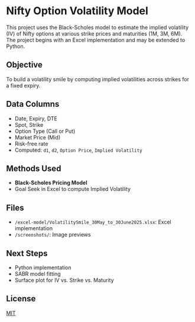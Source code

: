 # Nifty Option Volatility Model

This project uses the Black-Scholes model to estimate the implied volatility (IV) of Nifty options at various strike prices and maturities (1M, 3M, 6M). The project begins with an Excel implementation and may be extended to Python.

## Objective

To build a volatility smile by computing implied volatilities across strikes for a fixed expiry.

## Data Columns

- Date, Expiry, DTE
- Spot, Strike
- Option Type (Call or Put)
- Market Price (Mid)
- Risk-free rate
- Computed: `d1`, `d2`, `Option Price`, `Implied Volatility`

## Methods Used

- **Black-Scholes Pricing Model**
- Goal Seek in Excel to compute Implied Volatility


## Files

- `/excel-model/VolatilitySmile_30May_to_30June2025.xlsx`: Excel implementation
- `/screenshots/`: Image previews

## Next Steps

- Python implementation
- SABR model fitting
- Surface plot for IV vs. Strike vs. Maturity

## License

[MIT](LICENSE)


